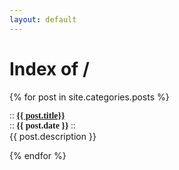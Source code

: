 ```yaml
---
layout: default
---
```


<h1> Index of / </h1>

{% for post in site.categories.posts %}
<div style="font-family: Quantico">
:: <a href="{{ post.url}}" style=""><b>{{ post.title}}</b></a> <br>:: <b>{{ post.date }} </b>::
</div>
{{ post.description }}

{% endfor %}